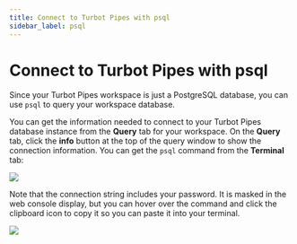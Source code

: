 ```yaml
---
title: Connect to Turbot Pipes with psql
sidebar_label: psql
---
```


# Connect to Turbot Pipes with psql

Since your Turbot Pipes workspace is just a PostgreSQL database, you can use
`psql` to query your workspace database.

You can get the information needed to connect to your Turbot Pipes database instance from the **Query** tab for your workspace.  On the **Query** tab, click the **info** button at the top of the query window to show the connection information.  You can get the `psql`  command from the **Terminal** tab:

![](/images/docs/pipes/query-info-connect-terminal.png)

Note that the connection string includes your password. It is masked in the web
console display, but you can hover over the command and click the clipboard icon
to copy it so you can paste it into your terminal.

<div style={{"marginTop":"1em", "marginBottom":"1em", "width":"90%"}}>
<img src="/images/docs/pipes/int_psql.png"/>
</div>
